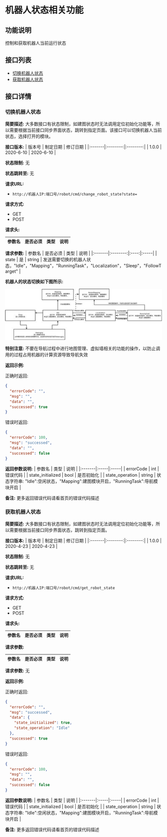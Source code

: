 # 机器人状态相关功能

## 功能说明
控制和获取机器人当前运行状态

## 接口列表
- [切换机器人状态](#切换机器人状态)
- [获取机器人状态](#获取机器人状态)

## 接口详情

### 切换机器人状态

**简要描述:**
大多数接口有状态限制，如建图状态时无法调用定位初始化功能等，所以需要根据当前接口同步界面状态，跳转到指定页面。该接口可以切换机器人当前状态，选择打开的模块。

**接口版本:**
| 版本号 | 制定日期 | 修订日期 |
|:-------|:--------:|:--------:|
| 1.0.0  | 2020-6-10 | 2020-6-10 |

**状态限制:** 无

**状态跳转至:** 无

**请求URL:** 
- `http://机器人IP:端口号/robot/cmd/change_robot_state?state=`

**请求方式:**
- GET 
- POST

**请求头:**

| <nobr>参数名</nobr> | <nobr>是否必须</nobr> | 类型 | 说明 |
|:-------|:--------:|:----:|:-----|

**请求参数:**
| <nobr>参数名</nobr> | <nobr>是否必须</nobr> | 类型 | 说明 |
|:-------|:--------:|:----:|:-----|
| state | 是 | string | 发送需要切换的机器人状态，"Idle"，"Mapping"，"RunningTask"，"Localization"，"Sleep"，"FollowTarget" |

**机器人的状态切换如下图所示:**

![状态切换图](/images/dr01-dev/status-transition.png)

**特别注意:** 不要在导航过程中进行地图管理、虚拟墙相关的功能的操作，以防止调用的过程占用机器的计算资源导致导航失效

**返回示例:**

正确时返回:
```json
{
  "errorCode": "",
  "msg": "",
  "data": "",
  "successed": true
}
```

错误时返回:
```json
{
  "errorCode": 100,
  "msg": "successed",
  "data": "",
  "successed": false
}
```

**返回参数说明:**
| 参数名 | 类型 | 说明 |
|:-------|:-----|:-----|
| errorCode | int | 错误代码 |
| state_initialized | bool | 是否初始化 |
| state_operation | string | 状态字符串: "Idle":空闲状态，"Mapping":建图模块开启，"RunningTask":导航模块开启 |

**备注:**
更多返回错误代码请看首页的错误代码描述

### 获取机器人状态

**简要描述:**
大多数接口有状态限制，如建图状态时无法调用定位初始化功能等，所以需要根据当前接口同步界面状态，跳转到指定页面。

**接口版本:**
| 版本号 | 制定日期 | 修订日期 |
|:-------|:--------:|:--------:|
| 1.0.0  | 2020-4-23 | 2020-4-23 |

**状态限制:** 无

**状态跳转至:** 无

**请求URL:** 
- `http://机器人IP:端口号/robot/cmd/get_robot_state`

**请求方式:**
- GET 
- POST

**请求头:**

| <nobr>参数名</nobr> | <nobr>是否必须</nobr> | 类型 | 说明 |
|:-------|:--------:|:----:|:-----|

**请求参数:**

| <nobr>参数名</nobr> | <nobr>是否必须</nobr> | 类型 | 说明 |
|:-------|:--------:|:----:|:-----|

**请求参数:** 无

**返回示例:**

正确时返回:
```json
{
  "errorCode": "",
  "msg": "successed",
  "data": {
    "state_initialized": true,
    "state_operation": "Idle"
  },
  "successed": true
}
```

错误时返回:
```json
{
  "errorCode": 100,
  "msg": "",
  "data": "",
  "successed": false
}
```

**返回参数说明:**
| 参数名 | 类型 | 说明 |
|:-------|:-----|:-----|
| errorCode | int | 错误代码 |
| state_initialized | bool | 是否初始化 |
| state_operation | string | 状态字符串: "Idle":空闲状态，"Mapping":建图模块开启，"RunningTask":导航模块开启 |

**备注:**
更多返回错误代码请看首页的错误代码描述 